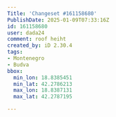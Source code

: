 ```yaml
---
Title: 'Changeset #161158680'
PublishDate: 2025-01-09T07:33:16Z
id: 161158680
user: dada24
comment: roof heiht
created_by: iD 2.30.4
tags:
- Montenegro
- Budva
bbox:
  min_lon: 18.8385451
  min_lat: 42.2786213
  max_lon: 18.8387131
  max_lat: 42.2787195

---
```

